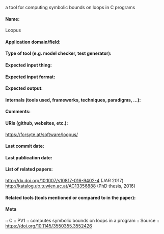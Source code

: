 a tool for computing symbolic bounds on loops in C programs 

#### Name:
Loopus

#### Application domain/field:

#### Type of tool (e.g. model checker, test generator):

#### Expected input thing:

#### Expected input format:

#### Expected output:

#### Internals (tools used, frameworks, techniques, paradigms, ...):

#### Comments:

#### URIs (github, websites, etc.):
https://forsyte.at/software/loopus/

#### Last commit date:

#### Last publication date:

#### List of related papers:
http://dx.doi.org/10.1007/s10817-016-9402-4 (JAR 2017)
http://katalog.ub.tuwien.ac.at/AC13356888 (PhD thesis, 2016)

#### Related tools (tools mentioned or compared to in the paper):

#### Meta
:: C
:: PV1 :: computes symbolic bounds on loops in a program
:: Source :: https://doi.org/10.1145/3550355.3552426